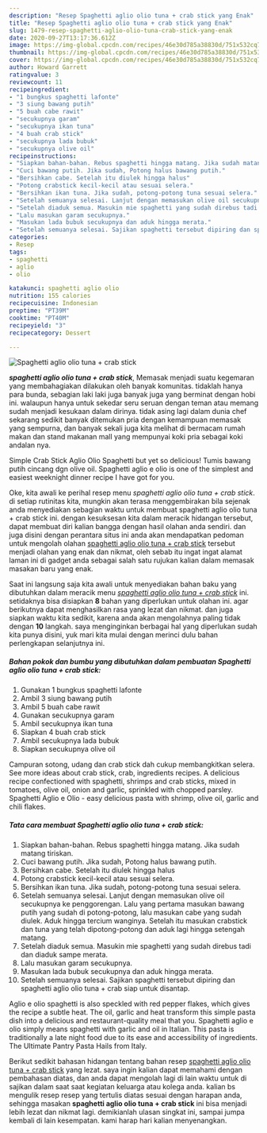```yaml
---
description: "Resep Spaghetti aglio olio tuna + crab stick yang Enak"
title: "Resep Spaghetti aglio olio tuna + crab stick yang Enak"
slug: 1479-resep-spaghetti-aglio-olio-tuna-crab-stick-yang-enak
date: 2020-09-27T13:17:36.612Z
image: https://img-global.cpcdn.com/recipes/46e30d785a38830d/751x532cq70/spaghetti-aglio-olio-tuna-crab-stick-foto-resep-utama.jpg
thumbnail: https://img-global.cpcdn.com/recipes/46e30d785a38830d/751x532cq70/spaghetti-aglio-olio-tuna-crab-stick-foto-resep-utama.jpg
cover: https://img-global.cpcdn.com/recipes/46e30d785a38830d/751x532cq70/spaghetti-aglio-olio-tuna-crab-stick-foto-resep-utama.jpg
author: Howard Garrett
ratingvalue: 3
reviewcount: 11
recipeingredient:
- "1 bungkus spaghetti lafonte"
- "3 siung bawang putih"
- "5 buah cabe rawit"
- "secukupnya garam"
- "secukupnya ikan tuna"
- "4 buah crab stick"
- "secukupnya lada bubuk"
- "secukupnya olive oil"
recipeinstructions:
- "Siapkan bahan-bahan. Rebus spaghetti hingga matang. Jika sudah matang tiriskan."
- "Cuci bawang putih. Jika sudah, Potong halus bawang putih."
- "Bersihkan cabe. Setelah itu diulek hingga halus"
- "Potong crabstick kecil-kecil atau sesuai selera."
- "Bersihkan ikan tuna. Jika sudah, potong-potong tuna sesuai selera."
- "Setelah semuanya selesai. Lanjut dengan memasukan olive oil secukupnya ke penggorengan. Lalu yang pertama masukan bawang putih yang sudah di potong-potong, lalu masukan cabe yang sudah diulek. Aduk hingga tercium wanginya. Setelah itu masukan crabstick dan tuna yang telah dipotong-potong dan aduk lagi hingga setengah matang."
- "Setelah diaduk semua. Masukin mie spaghetti yang sudah direbus tadi dan diaduk sampe merata."
- "Lalu masukan garam secukupnya."
- "Masukan lada bubuk secukupnya dan aduk hingga merata."
- "Setelah semuanya selesai. Sajikan spaghetti tersebut dipiring dan spaghetti aglio olio tuna + crab siap untuk disantap."
categories:
- Resep
tags:
- spaghetti
- aglio
- olio

katakunci: spaghetti aglio olio 
nutrition: 155 calories
recipecuisine: Indonesian
preptime: "PT39M"
cooktime: "PT40M"
recipeyield: "3"
recipecategory: Dessert

---
```



![Spaghetti aglio olio tuna + crab stick](https://img-global.cpcdn.com/recipes/46e30d785a38830d/751x532cq70/spaghetti-aglio-olio-tuna-crab-stick-foto-resep-utama.jpg)

<b><i>spaghetti aglio olio tuna + crab stick</i></b>, Memasak menjadi suatu kegemaran yang membahagiakan dilakukan oleh banyak komunitas. tidaklah hanya para bunda, sebagian laki laki juga banyak juga yang berminat dengan hobi ini. walaupun hanya untuk sekedar seru seruan dengan teman atau memang sudah menjadi kesukaan dalam dirinya. tidak asing lagi dalam dunia chef sekarang sedikit banyak ditemukan pria dengan kemampuan memasak yang sempurna, dan banyak sekali juga kita melihat di bermacam rumah makan dan stand makanan mall yang mempunyai koki pria sebagai koki andalan nya.

Simple Crab Stick Aglio Olio Spaghetti but yet so delicious! Tumis bawang putih cincang dgn olive oil. Spaghetti aglio e olio is one of the simplest and easiest weeknight dinner recipe I have got for you.

Oke, kita awali ke perihal resep menu <i>spaghetti aglio olio tuna + crab stick</i>. di setiap rutinitas kita, mungkin akan terasa menggembirakan bila sejenak anda menyediakan sebagian waktu untuk membuat spaghetti aglio olio tuna + crab stick ini. dengan kesuksesan kita dalam meracik hidangan tersebut, dapat membuat diri kalian bangga dengan hasil olahan anda sendiri. dan juga disini dengan perantara situs ini anda akan mendapatkan pedoman untuk mengolah olahan <u>spaghetti aglio olio tuna + crab stick</u> tersebut menjadi olahan yang enak dan nikmat, oleh sebab itu ingat ingat alamat laman ini di gadget anda sebagai salah satu rujukan kalian dalam memasak masakan baru yang enak.


Saat ini langsung saja kita awali untuk menyediakan bahan baku yang dibutuhkan dalam meracik menu <u><i>spaghetti aglio olio tuna + crab stick</i></u> ini. setidaknya bisa disiapkan <b>8</b> bahan yang diperlukan untuk olahan ini. agar berikutnya dapat menghasilkan rasa yang lezat dan nikmat. dan juga siapkan waktu kita sedikit, karena anda akan mengolahnya paling tidak dengan <b>10</b> langkah. saya menginginkan berbagai hal yang diperlukan sudah kita punya disini, yuk mari kita mulai dengan merinci dulu bahan perlengkapan selanjutnya ini.

<!--inarticleads1-->

##### Bahan pokok dan bumbu yang dibutuhkan dalam pembuatan Spaghetti aglio olio tuna + crab stick:

1. Gunakan 1 bungkus spaghetti lafonte
1. Ambil 3 siung bawang putih
1. Ambil 5 buah cabe rawit
1. Gunakan secukupnya garam
1. Ambil secukupnya ikan tuna
1. Siapkan 4 buah crab stick
1. Ambil secukupnya lada bubuk
1. Siapkan secukupnya olive oil


Campuran sotong, udang dan crab stick dah cukup membangkitkan selera. See more ideas about crab stick, crab, ingredients recipes. A delicious recipe confectioned with spaghetti, shrimps and crab sticks, mixed in tomatoes, olive oil, onion and garlic, sprinkled with chopped parsley. Spaghetti Aglio e Olio - easy delicious pasta with shrimp, olive oil, garlic and chili flakes. 

<!--inarticleads2-->

##### Tata cara membuat Spaghetti aglio olio tuna + crab stick:

1. Siapkan bahan-bahan. Rebus spaghetti hingga matang. Jika sudah matang tiriskan.
1. Cuci bawang putih. Jika sudah, Potong halus bawang putih.
1. Bersihkan cabe. Setelah itu diulek hingga halus
1. Potong crabstick kecil-kecil atau sesuai selera.
1. Bersihkan ikan tuna. Jika sudah, potong-potong tuna sesuai selera.
1. Setelah semuanya selesai. Lanjut dengan memasukan olive oil secukupnya ke penggorengan. Lalu yang pertama masukan bawang putih yang sudah di potong-potong, lalu masukan cabe yang sudah diulek. Aduk hingga tercium wanginya. Setelah itu masukan crabstick dan tuna yang telah dipotong-potong dan aduk lagi hingga setengah matang.
1. Setelah diaduk semua. Masukin mie spaghetti yang sudah direbus tadi dan diaduk sampe merata.
1. Lalu masukan garam secukupnya.
1. Masukan lada bubuk secukupnya dan aduk hingga merata.
1. Setelah semuanya selesai. Sajikan spaghetti tersebut dipiring dan spaghetti aglio olio tuna + crab siap untuk disantap.


Aglio e olio spaghetti is also speckled with red pepper flakes, which gives the recipe a subtle heat. The oil, garlic and heat transform this simple pasta dish into a delicious and restaurant-quality meal that you. Spaghetti aglio e olio simply means spaghetti with garlic and oil in Italian. This pasta is traditionally a late night food due to its ease and accessibility of ingredients. The Ultimate Pantry Pasta Hails from Italy. 

Berikut sedikit bahasan hidangan tentang bahan resep <u>spaghetti aglio olio tuna + crab stick</u> yang lezat. saya ingin kalian dapat memahami dengan pembahasan diatas, dan anda dapat mengolah lagi di lain waktu untuk di sajikan dalam saat saat kegiatan keluarga atau kolega anda. kalian bs mengulik resep resep yang tertulis diatas sesuai dengan harapan anda, sehingga masakan <b>spaghetti aglio olio tuna + crab stick</b> ini bisa menjadi lebih lezat dan nikmat lagi. demikianlah ulasan singkat ini, sampai jumpa kembali di lain kesempatan. kami harap hari kalian menyenangkan.

